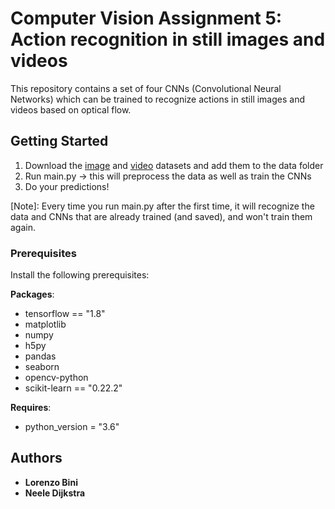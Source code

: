 # Computer Vision Assignment 5: Action recognition in still images and videos

This repository contains a set of four CNNs (Convolutional Neural Networks) which can be trained to recognize actions in still images and videos based on optical flow.

## Getting Started

1. Download the [image](http://vision.stanford.edu/Datasets/40actions.html) and [video](https://www.robots.ox.ac.uk/~alonso/tv_human_interactions.html) datasets and add them to the data folder
2. Run main.py -> this will preprocess the data as well as train the CNNs
3. Do your predictions!

[Note]: Every time you run main.py after the first time, it will recognize the data and CNNs that are already trained (and saved), and won't train them again.

### Prerequisites

Install the following prerequisites:

**Packages**:
* tensorflow == "1.8"
* matplotlib
* numpy
* h5py
* pandas
* seaborn
* opencv-python
* scikit-learn == "0.22.2"

**Requires**:
* python_version = "3.6"

## Authors

* **Lorenzo Bini**
* **Neele Dijkstra**

